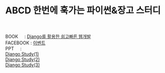 # ABCD 한번에 훅가는 파이썬&장고 스터디
<br/><br/>
BOOK     : <a href='http://www.yes24.com/24/Goods/29331035?Acode=101'>Django를 활용한 쉽고빠른 웹개발</a> 
<br/>
FACEBOOK : <a href='https://www.facebook.com/events/1799325850100251/'>이벤트</a>
<br/>
PPT      :  
<br/>
<a href='https://docs.google.com/presentation/d/1wqCrB9ZKMaMhcVulTzysyMTzhyX_UZZ8ycOd0l0qqwY/edit?usp=sharing'>Django Study(1)</a>
<br/>
<a href='https://docs.google.com/presentation/d/1CfDGHaCm5FjmjbAEa4Z_QWeWw01z0lLk1U5_pXymGuk/edit?usp=sharing'>Django Study(2)</a>
<br/>
<a href='https://docs.google.com/presentation/d/1UZbrlqWQ4xwCgtV482QYf8iTFqhNxjPFsdY1lG_UpSs/edit?usp=sharing'>Django Study(3)</a>
<br/>
<br/><br/>

